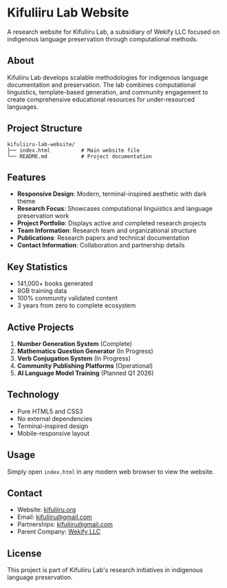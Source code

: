 # Kifuliiru Lab Website

A research website for Kifuliiru Lab, a subsidiary of Wekify LLC focused on indigenous language preservation through computational methods.

## About

Kifuliiru Lab develops scalable methodologies for indigenous language documentation and preservation. The lab combines computational linguistics, template-based generation, and community engagement to create comprehensive educational resources for under-resourced languages.

## Project Structure

```
kifuliiru-lab-website/
├── index.html          # Main website file
└── README.md           # Project documentation
```

## Features

- **Responsive Design**: Modern, terminal-inspired aesthetic with dark theme
- **Research Focus**: Showcases computational linguistics and language preservation work
- **Project Portfolio**: Displays active and completed research projects
- **Team Information**: Research team and organizational structure
- **Publications**: Research papers and technical documentation
- **Contact Information**: Collaboration and partnership details

## Key Statistics

- 141,000+ books generated
- 8GB training data
- 100% community validated content
- 3 years from zero to complete ecosystem

## Active Projects

1. **Number Generation System** (Complete)
2. **Mathematics Question Generator** (In Progress)
3. **Verb Conjugation System** (In Progress)
4. **Community Publishing Platforms** (Operational)
5. **AI Language Model Training** (Planned Q1 2026)

## Technology

- Pure HTML5 and CSS3
- No external dependencies
- Terminal-inspired design
- Mobile-responsive layout

## Usage

Simply open `index.html` in any modern web browser to view the website.

## Contact

- Website: [kifuliiru.org](https://kifuliiru.org)
- Email: kifuliiru@gmail.com
- Partnerships: kifuliiru@gmail.com
- Parent Company: [Wekify LLC](https://wekify.com)

## License

This project is part of Kifuliiru Lab's research initiatives in indigenous language preservation.
